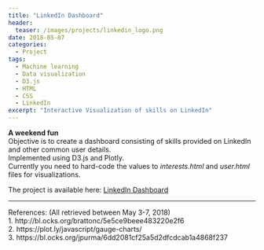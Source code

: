 ```yaml
---
title: "LinkedIn Dashboard"
header:
  teaser: /images/projects/linkedin_logo.png
date: 2018-05-07
categories:
  - Project
tags: 
  - Machine learning
  - Data visualization
  - D3.js
  - HTML
  - CSS
  - LinkedIn
excerpt: "Interactive Visualization of skills on LinkedIn"
---
```


**A weekend fun**  
Objective is to create a dashboard consisting of skills provided on LinkedIn and other common user details.  
Implemented using D3.js and Plotly.  
Currently you need to hard-code the values to *interests.html* and *user.html* files for visualizations.  
  
The project is available here: [LinkedIn Dashboard](https://github.com/vivekec/datascience/tree/gh-pages/projects/LIN%20dash)
<hr/>
References: (All retrieved between May 3-7, 2018)<br/>
1. http://bl.ocks.org/brattonc/5e5ce9beee483220e2f6<br/>
2. https://plot.ly/javascript/gauge-charts/<br/>
3. https://bl.ocks.org/jpurma/6dd2081cf25a5d2dfcdcab1a4868f237
